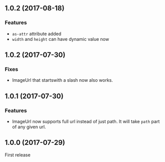 ## 1.0.2 (2017-08-18)

### Features

- `as-attr` attribute added
- `width` and `height` can have dynamic value now

## 1.0.2 (2017-07-30)

### Fixes

- ImageUrl that startswith a slash now also works.

## 1.0.1 (2017-07-30)

### Features

- ImageUrl now supports full url instead of just path. It will take `path` part of any given url.

## 1.0.0 (2017-07-29)

First release
